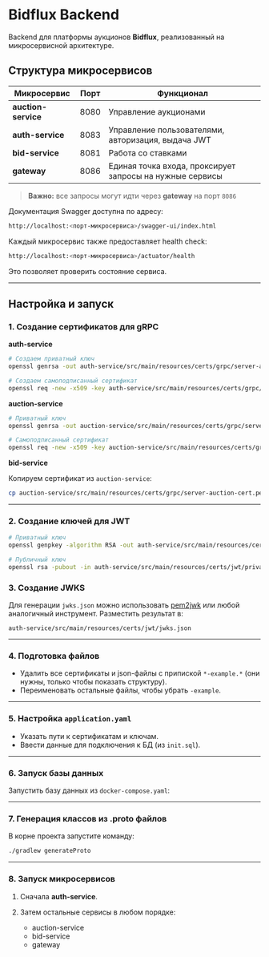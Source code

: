 # Bidflux Backend

Backend для платформы аукционов **Bidflux**, реализованный на микросервисной архитектуре.

## Структура микросервисов

| Микросервис         | Порт | Функционал                                               |
| ------------------- | ---- | -------------------------------------------------------- |
| **auction-service** | 8080 | Управление аукционами                                    |
| **auth-service**    | 8083 | Управление пользователями, авторизация, выдача JWT       |
| **bid-service**     | 8081 | Работа со ставками                                       |
| **gateway**         | 8086 | Единая точка входа, проксирует запросы на нужные сервисы |

> **Важно:** все запросы могут идти через **gateway** на порт `8086`

Документация Swagger доступна по адресу:

```bash 
http://localhost:<порт-микросервиса>/swagger-ui/index.html
```

Каждый микросервис также предоставляет health check:

```bash 
http://localhost:<порт-микросервиса>/actuator/health
````

Это позволяет проверить состояние сервиса.

---

## Настройка и запуск

### 1. Создание сертификатов для gRPC

**auth-service**

```bash
# Создаем приватный ключ
openssl genrsa -out auth-service/src/main/resources/certs/grpc/server-auth-key.pem 2048

# Создаем самоподписанный сертификат
openssl req -new -x509 -key auth-service/src/main/resources/certs/grpc/server-auth-key.pem -out auth-service/src/main/resources/certs/grpc/server-auth-cert.pem -days 365
```

**auction-service**

```bash
# Приватный ключ
openssl genrsa -out auction-service/src/main/resources/certs/grpc/server-auction-key.pem 2048

# Самоподписанный сертификат
openssl req -new -x509 -key auction-service/src/main/resources/certs/grpc/server-auction-key.pem -out auction-service/src/main/resources/certs/grpc/server-auction-cert.pem -days 365
```

**bid-service**

Копируем сертификат из `auction-service`:

```bash
cp auction-service/src/main/resources/certs/grpc/server-auction-cert.pem bid-service/src/main/resources/certs/grpc/
```

---

### 2. Создание ключей для JWT

```bash
# Приватный ключ
openssl genpkey -algorithm RSA -out auth-service/src/main/resources/certs/jwt/private_jwt_key.pem -pkeyopt rsa_keygen_bits:2048

# Публичный ключ
openssl rsa -pubout -in auth-service/src/main/resources/certs/jwt/private_jwt_key.pem -out auth-service/src/main/resources/certs/jwt/public_jwt_key.pem
```

### 3. Создание JWKS

Для генерации `jwks.json` можно использовать [pem2jwk](https://pem2jwk.vercel.app) или любой аналогичный инструмент.
Разместить результат в:

```
auth-service/src/main/resources/certs/jwt/jwks.json
```

---

### 4. Подготовка файлов

* Удалить все сертификаты и json-файлы с припиской `*-example.*` (они нужны, только чтобы показать структуру).
* Переименовать остальные файлы, чтобы убрать `-example`.

---

### 5. Настройка `application.yaml`

* Указать пути к сертификатам и ключам.
* Ввести данные для подключения к БД (из `init.sql`).

---

### 6. Запуск базы данных

Запустить базу данных из `docker-compose.yaml`:

---

### 7. Генерация классов из .proto файлов

В корне проекта запустите команду:
```bash
./gradlew generateProto 
```

---

### 8. Запуск микросервисов

1. Сначала **auth-service**.
2. Затем остальные сервисы в любом порядке:

    * auction-service
    * bid-service
    * gateway

